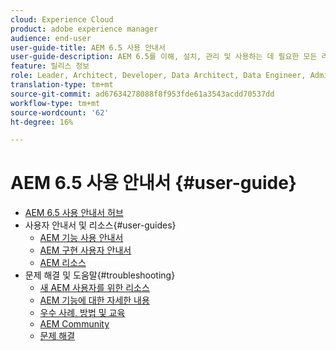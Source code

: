 ```yaml
---
cloud: Experience Cloud
product: adobe experience manager
audience: end-user
user-guide-title: AEM 6.5 사용 안내서
user-guide-description: AEM 6.5를 이해, 설치, 관리 및 사용하는 데 필요한 모든 리소스에 대한 개요
feature: 릴리스 정보
role: Leader, Architect, Developer, Data Architect, Data Engineer, Administrator, Business Practitioner
translation-type: tm+mt
source-git-commit: ad67634278088f8f953fde61a3543acdd70537dd
workflow-type: tm+mt
source-wordcount: '62'
ht-degree: 16%

---
```



# AEM 6.5 사용 안내서 {#user-guide}

+ [AEM 6.5 사용 안내서 허브](home.md)
+ 사용자 안내서 및 리소스{#user-guides}
   + [AEM 기능 사용 안내서](capabilities.md)
   + [AEM 구현 사용자 안내서](implementation.md)
   + [AEM 리소스](resources.md)
+ 문제 해결 및 도움말{#troubleshooting}
   + [새 AEM 사용자를 위한 리소스](new.md)
   + [AEM 기능에 대한 자세한 내용](learn.md)
   + [우수 사례, 방법 및 교육](best-practice.md)
   + [AEM Community](community.md)
   + [문제 해결](troubleshooting.md)
